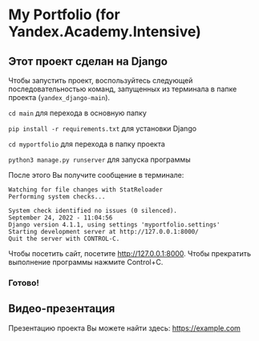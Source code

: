 # My Portfolio (for Yandex.Academy.Intensive)

## Этот проект сделан на Django

Чтобы запустить проект, воспользуйтесь следующей последовательностью команд, запущенных из терминала в папке проекта (`yandex_django-main`).

`cd main` для перехода в основную папку

`pip install -r requirements.txt` для установки Django

`cd myportfolio` для перехода в папку проекта

`python3 manage.py runserver` для запуска программы

После этого Вы получите сообщение в терминале:
```
Watching for file changes with StatReloader
Performing system checks...

System check identified no issues (0 silenced).
September 24, 2022 - 11:04:56
Django version 4.1.1, using settings 'myportfolio.settings'
Starting development server at http://127.0.0.1:8000/
Quit the server with CONTROL-C.
```

Чтобы посетить сайт, посетите http://127.0.0.1:8000. Чтобы прекратить выполнение программы нажмите Control+C.

### Готово!

## Видео-презентация

Презентацию проекта Вы можете найти здесь: https://example.com
